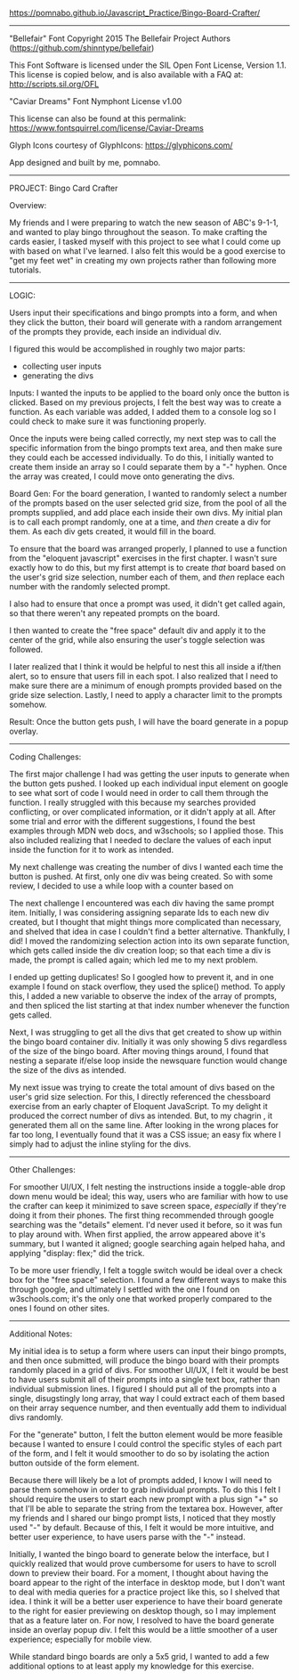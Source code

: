 https://pomnabo.github.io/Javascript_Practice/Bingo-Board-Crafter/

------------------------------
"Bellefair" Font
Copyright 2015 The Bellefair Project Authors (https://github.com/shinntype/bellefair)

This Font Software is licensed under the SIL Open Font License, Version 1.1.
This license is copied below, and is also available with a FAQ at:
http://scripts.sil.org/OFL


"Caviar Dreams" Font
Nymphont License v1.00

This license can also be found at this permalink: https://www.fontsquirrel.com/license/Caviar-Dreams

Glyph Icons courtesy of GlyphIcons:
https://glyphicons.com/


App designed and built by me, pomnabo.


------------------------------
PROJECT: Bingo Card Crafter

Overview:

My friends and I were preparing to watch the new season of ABC's 9-1-1, and wanted to play bingo throughout the season. To make crafting the cards easier, I tasked myself with this project to see what I could come up with based on what I've learned. I also felt this would be a good exercise to "get my feet wet" in creating my own projects rather than following more tutorials.

------------------------------
LOGIC:

Users input their specifications and bingo prompts into a form, and when they click the button, their board will generate with a random arrangement of the prompts they provide, each inside an individual div.

I figured this would be accomplished in roughly two major parts:
- collecting user inputs
- generating the divs

Inputs:
I wanted the inputs to be applied to the board only once the button is clicked. Based on my previous projects, I felt the best way was to create a function. As each variable was added, I added them to a console log so I could check to make sure it was functioning properly.

Once the inputs were being called correctly, my next step was to call the specific information from the bingo prompts text area, and then make sure they could each be accessed individually. To do this, I initially wanted to create them inside an array so I could separate them by a "-" hyphen. Once the array was created, I could move onto generating the divs.


Board Gen:
For the board generation, I wanted to randomly select a number of the prompts based on the user selected grid size, from the pool of all the prompts supplied, and add place each inside their own divs. My initial plan is to call each prompt randomly, one at a time, and *then* create a div for them. As each div gets created, it would fill in the board.

To ensure that the board was arranged properly, I planned to use a function from the "eloquent javascript" exercises in the first chapter. I wasn't sure exactly how to do this, but my first attempt is to create *that* board based on the user's grid size selection, number each of them, and *then* replace each number with the randomly selected prompt.

I also had to ensure that once a prompt was used, it didn't get called again, so that there weren't any repeated prompts on the board.

I then wanted to create the "free space" default div and apply it to the center of the grid, while also ensuring the user's toggle selection was followed.

I later realized that I think it would be helpful to nest this all inside a if/then alert, so to ensure that users fill in each spot. I also realized that I need to make sure there are a minimum of enough prompts provided based on the gride size selection. Lastly, I need to apply a character limit to the prompts somehow.


Result:
Once the button gets push, I will have the board generate in a popup overlay.

------------------------------
Coding Challenges:

The first major challenge I had was getting the user inputs to generate when the button gets pushed. I looked up each individual input element on google to see what sort of code I would need in order to call them through the function. I really struggled with this because my searches provided conflicting, or over complicated information, or it didn't apply at all. After some trial and error with the different suggestions, I found the best examples through MDN web docs, and w3schools; so I applied those. This also included realizing that I needed to declare the values of each input inside the function for it to work as intended.

My next challenge was creating the number of divs I wanted each time the button is pushed. At first, only one div was being created. So with some review, I decided to use a while loop with a counter based on 

The next challenge I encountered was each div having the same prompt item. Initially, I was considering assigning separate Ids to each new div created, but I thought that might things more complicated than necessary, and shelved that idea in case I couldn't find a better alternative. Thankfully, I did! I moved the randomizing selection action into its own separate function, which gets called inside the div creation loop; so that each time a div is made, the prompt is called again; which led me to my next problem.

I ended up getting duplicates! So I googled how to prevent it, and in one example I found on stack overflow, they used the splice() method. To apply this, I added a new variable to observe the index of the array of prompts, and then spliced the list starting at that index number whenever the function gets called.

Next, I was struggling to get all the divs that get created to show up within the bingo board container div. Initially it was only showing 5 divs regardless of the size of the bingo board. After moving things around, I found that nesting a separate if/else loop inside the newsquare function would change the size of the divs as intended.

My next issue was trying to create the total amount of divs based on the user's grid size selection. For this, I directly referenced the chessboard exercise from an early chapter of Eloquent JavaScript. To my delight it produced the correct number of divs as intended. But, to my chagrin , it generated them all on the same line. After looking in the wrong places for far too long, I eventually found that it was a CSS issue; an easy fix where I simply had to adjust the inline styling for the divs.


------------------------------
Other Challenges:

For smoother UI/UX, I felt nesting the instructions inside a toggle-able drop down menu would be ideal; this way, users who are familiar with how to use the crafter can keep it minimized to save screen space, *especially* if they're doing it from their phones. The first thing recommended through google searching was the "details" element. I'd never used it before, so it was fun to play around with. When first applied, the arrow appeared above it's summary, but I wanted it aligned; google searching again helped haha, and applying "display: flex;" did the trick.

To be more user friendly, I felt a toggle switch would be ideal over a check box for the "free space" selection. I found a few different ways to make this through google, and ultimately I settled with the one I found on w3schools.com; it's the only one that worked properly compared to the ones I found on other sites.


------------------------------
Additional Notes:

My initial idea is to setup a form where users can input their bingo prompts, and then once submitted, will produce the bingo board with their prompts randomly placed in a grid of divs. For smoother UI/UX, I felt it would be best to have users submit all of their prompts into a single text box, rather than individual submission lines. I figured I should put all of the prompts into a single, disugstingly long array, that way I could extract each of them based on their array sequence number, and then eventually add them to individual divs randomly.

For the "generate" button, I felt the button element would be more feasible because I wanted to ensure I could control the specific styles of each part of the form, and I felt it would smoother to do so by isolating the action button outside of the form element.

Because there will likely be a lot of prompts added, I know I will need to parse them somehow in order to grab individual prompts. To do this I felt I should require the users to start each new prompt with a plus sign "+" so that I'll be able to separate the string from the textarea box. However, after my friends and I shared our bingo prompt lists, I noticed that they mostly used "-" by default. Because of this, I felt it would be more intuitive, and better user experience, to have users parse with the "-" instead.

Initially, I wanted the bingo board to generate below the interface, but I quickly realized that would prove cumbersome for users to have to scroll down to preview their board. For a moment, I thought about having the board appear to the right of the interface in desktop mode, but I don't want to deal with media queries for a practice project like this, so I shelved that idea. I think it will be a better user experience to have their board generate to the right for easier previewing on desktop though, so I may implement that as a feature later on. For now, I resolved to have the board generate inside an overlay popup div. I felt this would be a little smoother of a user experience; especially for mobile view.

While standard bingo boards are only a 5x5 grid, I wanted to add a few additional options to at least apply my knowledge for this exercise.